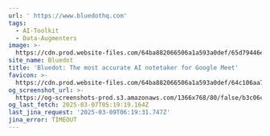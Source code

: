 ```yaml
---
url: ' https://www.bluedothq.com'
tags:
  - AI-Toolkit
  - Data-Augmenters
image: >-
  https://cdn.prod.website-files.com/64ba882066506a1a593a0def/65d79446e71764ae65c6a0d8_Home%20page.png
site_name: Bluedot
title: 'Bluedot: The most accurate AI notetaker for Google Meet'
favicon: >-
  https://cdn.prod.website-files.com/64ba882066506a1a593a0def/64c106aa7f78b88b6bbbd152_32x32%20favicon.png
og_screenshot_url: >-
  https://og-screenshots-prod.s3.amazonaws.com/1366x768/80/false/b3c06c2532e525bcaec977207c688d92724f37e754790f6faebacc5ce2e2b86f.jpeg
og_last_fetch: 2025-03-07T05:19:19.164Z
last_jina_request: '2025-03-09T06:19:31.747Z'
jina_error: TIMEOUT
---
```


